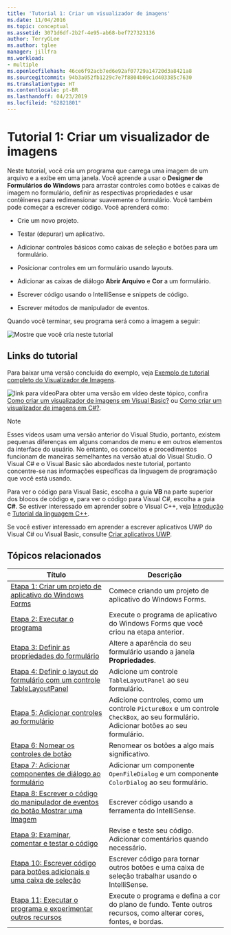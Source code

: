 ```yaml
---
title: 'Tutorial 1: Criar um visualizador de imagens'
ms.date: 11/04/2016
ms.topic: conceptual
ms.assetid: 3071d6df-2b2f-4e95-ab68-bef727323136
author: TerryGLee
ms.author: tglee
manager: jillfra
ms.workload:
- multiple
ms.openlocfilehash: 46ce6f92acb7ed6e92af07729a14720d3a8421a8
ms.sourcegitcommit: 94b3a052fb1229c7e7f8804b09c1d403385c7630
ms.translationtype: HT
ms.contentlocale: pt-BR
ms.lasthandoff: 04/23/2019
ms.locfileid: "62821801"
---
```

# <a name="tutorial-1-create-a-picture-viewer"></a>Tutorial 1: Criar um visualizador de imagens

Neste tutorial, você cria um programa que carrega uma imagem de um arquivo e a exibe em uma janela. Você aprende a usar o **Designer de Formulários do Windows** para arrastar controles como botões e caixas de imagem no formulário, definir as respectivas propriedades e usar contêineres para redimensionar suavemente o formulário. Você também pode começar a escrever código. Você aprenderá como:

- Crie um novo projeto.

- Testar (depurar) um aplicativo.

- Adicionar controles básicos como caixas de seleção e botões para um formulário.

- Posicionar controles em um formulário usando layouts.

- Adicionar as caixas de diálogo **Abrir Arquivo** e **Cor** a um formulário.

- Escrever código usando o IntelliSense e snippets de código.

- Escrever métodos de manipulador de eventos.

Quando você terminar, seu programa será como a imagem a seguir:

![Mostre que você cria neste tutorial](../ide/media/express_pictureviewerdone.png)

## <a name="tutorial-links"></a>Links do tutorial

Para baixar uma versão concluída do exemplo, veja [Exemplo de tutorial completo do Visualizador de Imagens](https://code.msdn.microsoft.com/Complete-Picture-Viewer-7d91d3a8).

![link para vídeo](../data-tools/media/playvideo.gif)Para obter uma versão em vídeo deste tópico, confira [Como criar um visualizador de imagens em Visual Basic?](http://go.microsoft.com/fwlink/?LinkId=205207) ou [Como criar um visualizador de imagens em C#?](http://go.microsoft.com/fwlink/?LinkId=205198).

> [!NOTE]
> Esses vídeos usam uma versão anterior do Visual Studio, portanto, existem pequenas diferenças em alguns comandos de menu e em outros elementos da interface do usuário. No entanto, os conceitos e procedimentos funcionam de maneiras semelhantes na versão atual do Visual Studio. O Visual C# e o Visual Basic são abordados neste tutorial, portanto concentre-se nas informações específicas da linguagem de programação que você está usando.
>
> Para ver o código para Visual Basic, escolha a guia **VB** na parte superior dos blocos de código e, para ver o código para Visual C#, escolha a guia **C#**. Se estiver interessado em aprender sobre o Visual C++, veja [Introdução](../ide/getting-started-with-cpp-in-visual-studio.md) e [Tutorial da linguagem C++](http://www.cplusplus.com/doc/tutorial/).
>
> Se você estiver interessado em aprender a escrever aplicativos UWP do Visual C# ou Visual Basic, consulte [Criar aplicativos UWP](https://developer.microsoft.com/windows/apps).

## <a name="related-topics"></a>Tópicos relacionados

|Título|Descrição|
|-----------|-----------------|
|[Etapa 1: Criar um projeto de aplicativo do Windows Forms](../ide/step-1-create-a-windows-forms-application-project.md)|Comece criando um projeto de aplicativo do Windows Forms.|
|[Etapa 2: Executar o programa](../ide/step-2-run-your-program.md)|Execute o programa de aplicativo do Windows Forms que você criou na etapa anterior.|
|[Etapa 3: Definir as propriedades do formulário](../ide/step-3-set-your-form-properties.md)|Altere a aparência do seu formulário usando a janela **Propriedades**.|
|[Etapa 4: Definir o layout do formulário com um controle TableLayoutPanel](../ide/step-4-lay-out-your-form-with-a-tablelayoutpanel-control.md)|Adicione um controle `TableLayoutPanel` ao seu formulário.|
|[Etapa 5: Adicionar controles ao formulário](../ide/step-5-add-controls-to-your-form.md)|Adicione controles, como um controle `PictureBox` e um controle `CheckBox`, ao seu formulário. Adicionar botões ao seu formulário.|
|[Etapa 6: Nomear os controles de botão](../ide/step-6-name-your-button-controls.md)|Renomear os botões a algo mais significativo.|
|[Etapa 7: Adicionar componentes de diálogo ao formulário](../ide/step-7-add-dialog-components-to-your-form.md)|Adicionar um componente `OpenFileDialog` e um componente `ColorDialog` ao seu formulário.|
|[Etapa 8: Escrever o código do manipulador de eventos do botão Mostrar uma Imagem](../ide/step-8-write-code-for-the-show-a-picture-button-event-handler.md)|Escrever código usando a ferramenta do IntelliSense.|
|[Etapa 9: Examinar, comentar e testar o código](../ide/step-9-review-comment-and-test-your-code.md)|Revise e teste seu código. Adicionar comentários quando necessário.|
|[Etapa 10: Escrever código para botões adicionais e uma caixa de seleção](../ide/step-10-write-code-for-additional-buttons-and-a-check-box.md)|Escrever código para tornar outros botões e uma caixa de seleção trabalhar usando o IntelliSense.|
|[Etapa 11: Executar o programa e experimentar outros recursos](../ide/step-11-run-your-program-and-try-other-features.md)|Execute o programa e defina a cor do plano de fundo. Tente outros recursos, como alterar cores, fontes, e bordas.|
